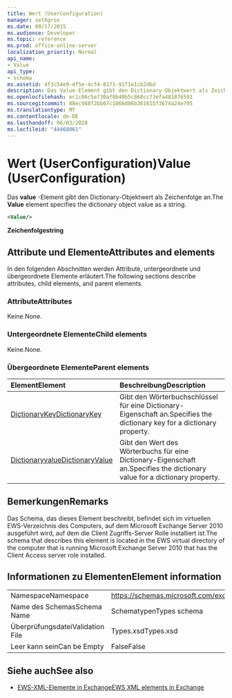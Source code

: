 ```yaml
---
title: Wert (UserConfiguration)
manager: sethgros
ms.date: 09/17/2015
ms.audience: Developer
ms.topic: reference
ms.prod: office-online-server
localization_priority: Normal
api_name:
- Value
api_type:
- schema
ms.assetid: 4f3c54e9-df5e-4cf4-8171-91f1e1cb2dbd
description: Das Value-Element gibt den Dictionary-Objektwert als Zeichenfolge an.
ms.openlocfilehash: ec1c06c5e730af8b40b5c868cc73efa481876591
ms.sourcegitcommit: 88ec988f2bb67c1866d06b361615f3674a24e795
ms.translationtype: MT
ms.contentlocale: de-DE
ms.lasthandoff: 06/03/2020
ms.locfileid: "44468061"
---
```

# <a name="value-userconfiguration"></a><span data-ttu-id="90e9c-103">Wert (UserConfiguration)</span><span class="sxs-lookup"><span data-stu-id="90e9c-103">Value (UserConfiguration)</span></span>

<span data-ttu-id="90e9c-104">Das **value** -Element gibt den Dictionary-Objektwert als Zeichenfolge an.</span><span class="sxs-lookup"><span data-stu-id="90e9c-104">The **Value** element specifies the dictionary object value as a string.</span></span> 
  
```xml
<Value/>
```

<span data-ttu-id="90e9c-105">**Zeichenfolge**</span><span class="sxs-lookup"><span data-stu-id="90e9c-105">**string**</span></span>

## <a name="attributes-and-elements"></a><span data-ttu-id="90e9c-106">Attribute und Elemente</span><span class="sxs-lookup"><span data-stu-id="90e9c-106">Attributes and elements</span></span>

<span data-ttu-id="90e9c-107">In den folgenden Abschnitten werden Attribute, untergeordnete und übergeordnete Elemente erläutert.</span><span class="sxs-lookup"><span data-stu-id="90e9c-107">The following sections describe attributes, child elements, and parent elements.</span></span>
  
### <a name="attributes"></a><span data-ttu-id="90e9c-108">Attribute</span><span class="sxs-lookup"><span data-stu-id="90e9c-108">Attributes</span></span>

<span data-ttu-id="90e9c-109">Keine.</span><span class="sxs-lookup"><span data-stu-id="90e9c-109">None.</span></span>
  
### <a name="child-elements"></a><span data-ttu-id="90e9c-110">Untergeordnete Elemente</span><span class="sxs-lookup"><span data-stu-id="90e9c-110">Child elements</span></span>

<span data-ttu-id="90e9c-111">Keine.</span><span class="sxs-lookup"><span data-stu-id="90e9c-111">None.</span></span>
  
### <a name="parent-elements"></a><span data-ttu-id="90e9c-112">Übergeordnete Elemente</span><span class="sxs-lookup"><span data-stu-id="90e9c-112">Parent elements</span></span>

|<span data-ttu-id="90e9c-113">**Element**</span><span class="sxs-lookup"><span data-stu-id="90e9c-113">**Element**</span></span>|<span data-ttu-id="90e9c-114">**Beschreibung**</span><span class="sxs-lookup"><span data-stu-id="90e9c-114">**Description**</span></span>|
|:-----|:-----|
|[<span data-ttu-id="90e9c-115">DictionaryKey</span><span class="sxs-lookup"><span data-stu-id="90e9c-115">DictionaryKey</span></span>](dictionarykey.md) <br/> |<span data-ttu-id="90e9c-116">Gibt den Wörterbuchschlüssel für eine Dictionary-Eigenschaft an.</span><span class="sxs-lookup"><span data-stu-id="90e9c-116">Specifies the dictionary key for a dictionary property.</span></span>  <br/> |
|[<span data-ttu-id="90e9c-117">Dictionaryvalue</span><span class="sxs-lookup"><span data-stu-id="90e9c-117">DictionaryValue</span></span>](dictionaryvalue.md) <br/> |<span data-ttu-id="90e9c-118">Gibt den Wert des Wörterbuchs für eine Dictionary-Eigenschaft an.</span><span class="sxs-lookup"><span data-stu-id="90e9c-118">Specifies the dictionary value for a dictionary property.</span></span>  <br/> |
   
## <a name="remarks"></a><span data-ttu-id="90e9c-119">Bemerkungen</span><span class="sxs-lookup"><span data-stu-id="90e9c-119">Remarks</span></span>

<span data-ttu-id="90e9c-120">Das Schema, das dieses Element beschreibt, befindet sich im virtuellen EWS-Verzeichnis des Computers, auf dem Microsoft Exchange Server 2010 ausgeführt wird, auf dem die Client Zugriffs-Server Rolle installiert ist.</span><span class="sxs-lookup"><span data-stu-id="90e9c-120">The schema that describes this element is located in the EWS virtual directory of the computer that is running Microsoft Exchange Server 2010 that has the Client Access server role installed.</span></span>
  
## <a name="element-information"></a><span data-ttu-id="90e9c-121">Informationen zu Elementen</span><span class="sxs-lookup"><span data-stu-id="90e9c-121">Element information</span></span>

|||
|:-----|:-----|
|<span data-ttu-id="90e9c-122">Namespace</span><span class="sxs-lookup"><span data-stu-id="90e9c-122">Namespace</span></span>  <br/> |https://schemas.microsoft.com/exchange/services/2006/types  <br/> |
|<span data-ttu-id="90e9c-123">Name des Schemas</span><span class="sxs-lookup"><span data-stu-id="90e9c-123">Schema Name</span></span>  <br/> |<span data-ttu-id="90e9c-124">Schematypen</span><span class="sxs-lookup"><span data-stu-id="90e9c-124">Types schema</span></span>  <br/> |
|<span data-ttu-id="90e9c-125">Überprüfungsdatei</span><span class="sxs-lookup"><span data-stu-id="90e9c-125">Validation File</span></span>  <br/> |<span data-ttu-id="90e9c-126">Types.xsd</span><span class="sxs-lookup"><span data-stu-id="90e9c-126">Types.xsd</span></span>  <br/> |
|<span data-ttu-id="90e9c-127">Leer kann sein</span><span class="sxs-lookup"><span data-stu-id="90e9c-127">Can be Empty</span></span>  <br/> |<span data-ttu-id="90e9c-128">False</span><span class="sxs-lookup"><span data-stu-id="90e9c-128">False</span></span>  <br/> |
   
## <a name="see-also"></a><span data-ttu-id="90e9c-129">Siehe auch</span><span class="sxs-lookup"><span data-stu-id="90e9c-129">See also</span></span>

- [<span data-ttu-id="90e9c-130">EWS-XML-Elemente in Exchange</span><span class="sxs-lookup"><span data-stu-id="90e9c-130">EWS XML elements in Exchange</span></span>](ews-xml-elements-in-exchange.md)

